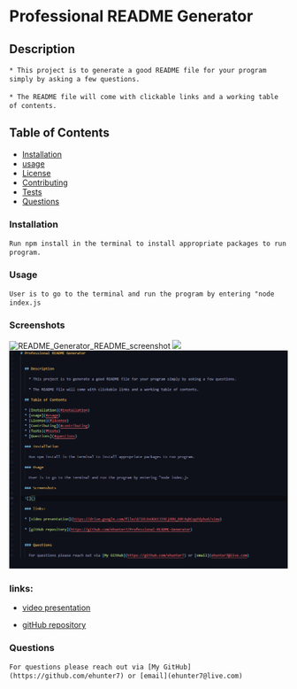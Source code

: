 # Professional README Generator

## Description

    * This project is to generate a good README file for your program simply by asking a few questions.

    * The README file will come with clickable links and a working table of contents.

## Table of Contents

- [Installation](#installation)
- [usage](#usage)
- [License](#license)
- [Contributing](#contributing)
- [Tests](#tests)
- [Questions](#questions)

### Installation

    Run npm install in the terminal to install appropriate packages to run program.

### Usage

    User is to go to the terminal and run the program by entering "node index.js

### Screenshots


![README_Generator_README_screenshot](https://user-images.githubusercontent.com/73093272/105570190-7d61af80-5cfc-11eb-8de8-8ec1f9866769.png)
![](C:\projects\Homework\Professional-README-Generator\Assets\README_Generator_terminal_screenshot.png)
![](Assets\README_Generator_README_screenshot.png)

### links:

- [video presentation](https://drive.google.com/file/d/1OLUsUG6IJ19Ej4DU_K0F4qhCqqYdyhu4/view)

- [gitHub repository](https://github.com/ehunter7/Professional-README-Generator)

### Questions

    For questions please reach out via [My GitHub](https://github.com/ehunter7) or [email](ehunter7@live.com)

